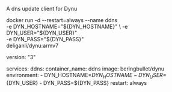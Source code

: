 A dns update client for Dynu

docker run -d --restart=always --name ddns \
  -e DYN_HOSTNAME="${DYN_HOSTNAME}" \
  -e DYN_USER="${DYN_USER}" \
  -e DYN_PASS="${DYN_PASS}" \
  deliganli/dynu:armv7

version: "3"

services:
  ddns:
    container_name: ddns
    image: beringbullet/dynu
    environment:
      - DYN_HOSTNAME=${DYN_HOSTNAME}
      - DYN_USER=${DYN_USER}
      - DYN_PASS=${DYN_PASS}
    restart: always
